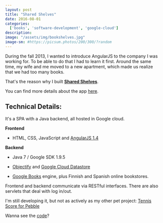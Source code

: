 ```yaml
---
layout: post
title: "Shared Shelves"
date: 2016-08-01
categories:
  ['books', 'software-development', 'google-cloud']
description:
image: "/assets/img/bookshelves.jpg"
image-sm: #https://picsum.photos/200/300/?random
---
```


During the fall 2013, I wanted to introduce AngularJS to the company I was working for. To be able to do that I had to learn it first. Around the same time, my wife and me moved to a new apartment, which made us realize that we had too many books.

That's the reason why I built **[Shared Shelves](http://www.sharedshelves.net/)**.

You can find more details about the app [here](http://www.sharedshelves.net/#/FAQ).

## Technical Details:

It's a SPA with a Java backend, all hosted in Google cloud. 

**Frontend**

- HTML, CSS, JavaScript and [AngularJS 1.4](https://angularjs.org)

**Backend** 	
	
- Java 7 / Google SDK 1.9.5

- [Objectify](https://github.com/objectify/objectify) and [Google Cloud Datastore](https://cloud.google.com/appengine/docs/java/datastore/) 

- [Google Books](https://books.google.com) engine, plus Finnish and Spanish online bookstores.

Frontend and backend communicate via RESTful interfaces. There are also servlets that deal with log in/out.

I'm still developing it, but not as actively as my other pet project: [Tennis Score for Pebble](http://gborobio73.github.io/2016/tennis-score-for-pebble/)

Wanna see the [code](https://github.com/gborobio73/tbe)?

